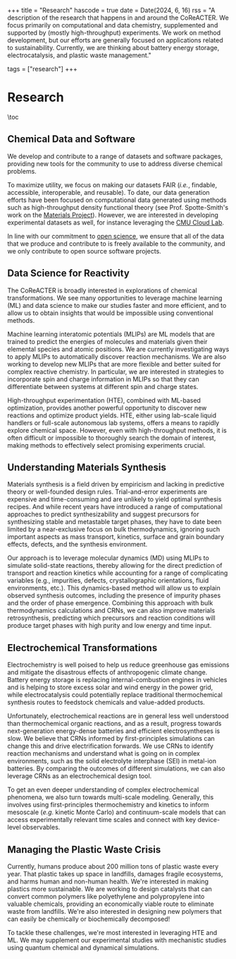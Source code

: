 +++
title = "Research"
hascode = true
date = Date(2024, 6, 16)
rss = "A description of the research that happens in and around the CoReACTER. We focus primarily on computational and data chemistry, supplemented and supported by (mostly high-throughput) experiments. We work on method development, but our efforts are generally focused on applications related to sustainability. Currently, we are thinking about battery energy storage, electrocatalysis, and plastic waste management."

tags = ["research"]
+++

<!-- TODO: pictures -->

# Research

\toc

## Chemical Data and Software

We develop and contribute to a range of datasets and software packages, providing new tools for the community to use to address diverse chemical problems.

To maximize utility, we focus on making our datasets FAIR (*i.e.*, findable, accessible, interoperable, and reusable). To date, our data generation efforts have been focused on computational data generated using methods such as high-throughput density functional theory (see Prof. Spotte-Smith's work on the [Materials Project](https://doi.org/10.1039/D3DD00153A)). However, we are interested in developing experimental datasets as well, for instance leveraging the [CMU Cloud Lab](https://cloudlab.cmu.edu/).

In line with our commitment to [open science](/philosophy/openscience.md), we ensure that all of the data that we produce and contribute to is freely available to the community, and we only contribute to open source software projects.

## Data Science for Reactivity

The CoReACTER is broadly interested in explorations of chemical transformations. We see many opportunities to leverage machine learning (ML) and data science to make our studies faster and more efficient, and to allow us to obtain insights that would be impossible using conventional methods.

Machine learning interatomic potentials (MLIPs) are ML models that are trained to predict the energies of molecules and materials given their elemental species and atomic positions. We are currently investigating ways to apply MLIPs to automatically discover reaction mechanisms. We are also working to develop new MLIPs that are more flexible and better suited for complex reactive chemistry. In particular, we are interested in strategies to incorporate spin and charge information in MLIPs so that they can differentiate between systems at different spin and charge states.

High-throughput experimentation (HTE), combined with ML-based optimization, provides another powerful opportunity to discover new reactions and optimize product yields. HTE, either using lab-scale liquid handlers or full-scale autonomous lab systems, offers a means to rapidly explore chemical space. However, even with high-throughput methods, it is often difficult or impossible to thoroughly search the domain of interest, making methods to effectively select promising experiments crucial. 

## Understanding Materials Synthesis

Materials synthesis is a field driven by empiricism and lacking in predictive theory or well-founded design rules. Trial-and-error experiments are expensive and time-consuming and are unlikely to yield optimal synthesis recipes. And while recent years have introduced a range of computational approaches to predict synthesizability and suggest precursors for synthesizing stable and metastable target phases, they have to date been limited by a near-exclusive focus on bulk thermodynamics, ignoring such important aspects as mass transport, kinetics, surface and grain boundary effects, defects, and the synthesis environment.

Our approach is to leverage molecular dynamics (MD) using MLIPs to simulate solid-state reactions, thereby allowing for the direct prediction of transport and reaction kinetics while accounting for a range of complicating variables (e.g., impurities, defects, crystallographic orientations, fluid environments, etc.). This dynamics-based method will allow us to explain observed synthesis outcomes, including the presence of impurity phases and the order of phase emergence. Combining this approach with bulk thermodynamics calculations and CRNs, we can also improve materials retrosynthesis, predicting which precursors and reaction conditions will produce target phases with high purity and low energy and time input.

## Electrochemical Transformations

Electrochemistry is well poised to help us reduce greenhouse gas emissions and mitigate the disastrous effects of anthropogenic climate change. Battery energy storage is replacing internal-combustion engines in vehicles and is helping to store excess solar and wind energy in the power grid, while electrocatalysis could potentially replace traditional thermochemical synthesis routes to feedstock chemicals and value-added products.

Unfortunately, electrochemical reactions are in general less well understood than thermochemical organic reactions, and as a result, progress towards next-generation energy-dense batteries and efficient electrosyntheses is slow. We believe that CRNs informed by first-principles simulations can change this and drive electrification forwards. We use CRNs to identify reaction mechanisms and understand what is going on in complex environments, such as the solid electrolyte interphase (SEI) in metal-ion batteries. By comparing the outcomes of different simulations, we can also leverage CRNs as an electrochemical design tool.

To get an even deeper understanding of complex electrochemical phenomena, we also turn towards multi-scale modeling. Generally, this involves using first-principles thermochemistry and kinetics to inform mesoscale (*e.g.* kinetic Monte Carlo) and continuum-scale models that can access experimentally relevant time scales and connect with key device-level observables.

## Managing the Plastic Waste Crisis

Currently, humans produce about 200 million tons of plastic waste every year. That plastic takes up space in landfills, damages fragile ecosystems, and harms human and non-human health. We're interested in making plastics more sustainable. We are working to design catalysts that can convert common polymers like polyethylene and polypropylene into valuable chemicals, providing an economically viable route to eliminate waste from landfills. We're also interested in designing new polymers that can easily be chemically or biochemically decomposed!

To tackle these challenges, we're most interested in leveraging HTE and ML. We may supplement our experimental studies with mechanistic studies using quantum chemical and dynamical simulations.